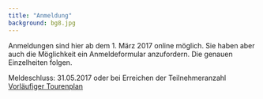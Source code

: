 ```yaml
---
title: "Anmeldung"
background: bg8.jpg
---
```

Anmeldungen sind hier ab dem 1. März 2017 online möglich. Sie haben aber auch die Möglichkeit ein Anmeldeformular anzufordern. Die genauen Einzelheiten folgen. 

Meldeschluss: 31.05.2017 oder bei Erreichen der Teilnehmeranzahl
[Vorläufiger Tourenplan](https://github.com/Weserfahrt/weserfahrt.github.io/blob/master/assets/images/Tourenplan%2015%20-29%2007%20%202017.pdf)
 
 
 
 
